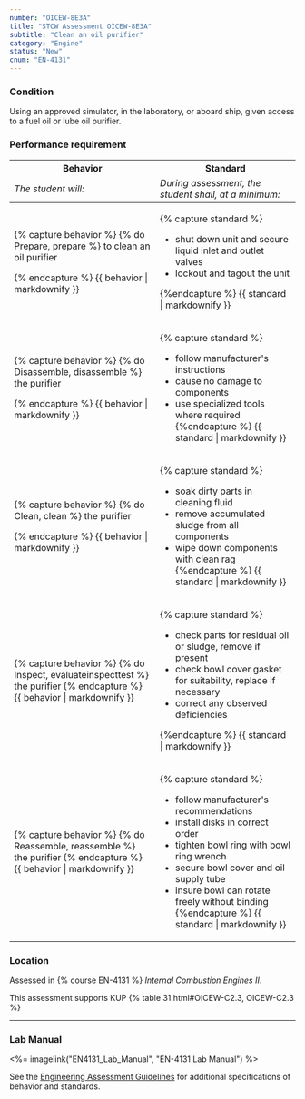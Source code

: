 ```yaml
---
number: "OICEW-8E3A"
title: "STCW Assessment OICEW-8E3A"
subtitle: "Clean an oil purifier"
category: "Engine"
status: "New"
cnum: "EN-4131"
---
```

### Condition

Using an approved simulator, in the laboratory, or aboard ship, given access to a fuel oil or lube oil purifier.

### Performance requirement 

<table width='100%' class='Guidelines'>
 <thead>
 <tr>
     <th class='thirty'>Behavior</th>
     <th class='seventy'>Standard</th>
 </tr>
 <tr>
     <td><em>The student will:</em></td>
     <td><em>During assessment, the student shall, at a minimum:</em></td>
 </tr>
 </thead>
 <tbody>
 

<tr><td>

{% capture behavior %}
{% do Prepare, prepare %} to clean an oil purifier

{% endcapture %}
{{ behavior | markdownify }}

</td><td>

{% capture standard %}
* shut down unit and secure liquid inlet and outlet valves
* lockout and tagout the unit

{%endcapture %}
{{ standard | markdownify }}

</td></tr>



<tr><td>

{% capture behavior %}
{% do Disassemble, disassemble %} the purifier

{% endcapture %}
{{ behavior | markdownify }}

</td><td>

{% capture standard %}
* follow manufacturer's instructions
* cause no damage to components
* use specialized tools where required
{%endcapture %}
{{ standard | markdownify }}

</td></tr>



<tr><td>

{% capture behavior %}
{% do Clean, clean %} the purifier

{% endcapture %}
{{ behavior | markdownify }}

</td><td>

{% capture standard %}
* soak dirty parts in cleaning fluid
* remove accumulated sludge from all components
* wipe down components with clean rag
{%endcapture %}
{{ standard | markdownify }}

</td></tr>



<tr><td>

{% capture behavior %}
{% do Inspect, evaluateinspecttest %} the purifier
{% endcapture %}
{{ behavior | markdownify }}

</td><td>

{% capture standard %}
* check parts for residual oil or sludge, remove if present
* check bowl cover gasket for suitability, replace if necessary
* correct any observed deficiencies

{%endcapture %}
{{ standard | markdownify }}

</td></tr>



<tr><td>

{% capture behavior %}
{% do Reassemble, reassemble %} the purifier
{% endcapture %}
{{ behavior | markdownify }}

</td><td>

{% capture standard %}
* follow manufacturer's recommendations
* install disks in correct order
* tighten bowl ring with bowl ring wrench
* secure bowl cover and oil supply tube
* insure bowl can rotate freely without binding
{%endcapture %}
{{ standard | markdownify }}

</td></tr>



 </tbody>
 </table>

### Location

Assessed in  {% course  EN-4131 %}  *Internal Combustion Engines II*.

This assessment supports KUP {% table 31.html#OICEW-C2.3, OICEW-C2.3 %}

***

### Lab Manual

<%= imagelink("EN4131_Lab_Manual", "EN-4131 Lab Manual") %>

See the [Engineering Assessment Guidelines](guidelines) for additional specifications of behavior and standards.